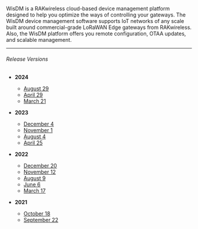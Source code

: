 <rk-head img="/assets/images/release-notes/WisDM.png"></rk-head>


WisDM is a RAKwireless cloud-based device management platform designed to help you optimize the ways of controlling your gateways. The WisDM device management software supports IoT networks of any scale built around commercial-grade LoRaWAN Edge gateways from RAKwireless. Also, the WisDM platform offers you remote configuration, OTAA updates, and scalable management.

---



###### Release Versions

- <b> 2024 </b>
    - [August 29](/Release-Notes/WisDM/2024/August-29/)
    - [April 29](/Release-Notes/WisDM/2024/April-29/)
    - [March 21](/Release-Notes/WisDM/2024/March-21/)

    

- <b> 2023 </b>
    - [December 4](/Release-Notes/WisDM/2023/December-4/)
    - [November 1](/Release-Notes/WisDM/2023/November-1/)
    - [August 4](/Release-Notes/WisDM/2023/August-4/)
    - [April 25](/Release-Notes/WisDM/2023/April-25/)

- <b> 2022 </b>
    - [December 20](/Release-Notes/WisDM/2022/December-20/)
    - [November 12](/Release-Notes/WisDM/2022/November-12/)
    - [August 9](/Release-Notes/WisDM/2022/August-9/)
    - [June 6](/Release-Notes/WisDM/2022/June-6/)
    - [March 17](/Release-Notes/WisDM/2022/March-17/)

- <b> 2021 </b>
    - [October 18](/Release-Notes/WisDM/2021/October-18/)
    - [September 22](/Release-Notes/WisDM/2021/September-22/)
